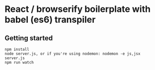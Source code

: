 # React / browserify boilerplate with babel (es6) transpiler

## Getting started
    npm install
    node server.js, or if you're using nodemon: nodemon -e js,jsx server.js
    npm run watch
